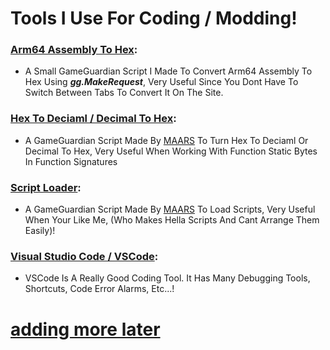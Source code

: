 # **Tools I Use For Coding / Modding**!
### [Arm64 Assembly To Hex](https://github.com/ChrxnZ/Tools-I-Use-For-Coding-Or-Modding/blob/main/Online_Arm64Asm_To_Hex.lua):
* A Small GameGuardian Script I Made To Convert Arm64 Assembly To Hex Using ***gg.MakeRequest***, Very Useful Since You Dont Have To Switch Between Tabs To Convert It On The Site.
### [Hex To Deciaml / Decimal To Hex](https://github.com/ChrxnZ/Tools-I-Use-For-Coding-Or-Modding/blob/main/HexToDecimal_And_DecimalToHex.lua):
* A GameGuardian Script Made By [MAARS](https://gameguardian.net/forum/profile/1138303-maars/) To Turn Hex To Deciaml Or Decimal To Hex, Very Useful When Working With Function Static Bytes In Function Signatures
### [Script Loader](https://github.com/ChrxnZ/Tools-I-Use-For-Coding-Or-Modding/blob/main/Script_Loader.lua):
* A GameGuardian Script Made By [MAARS](https://gameguardian.net/forum/profile/1138303-maars/) To Load Scripts, Very Useful When Your Like Me, (Who Makes Hella Scripts And Cant Arrange Them Easily)!
### [Visual Studio Code / VSCode](https://code.visualstudio.com/download):
* VSCode Is A Really Good Coding Tool. It Has Many Debugging Tools, Shortcuts, Code Error Alarms, Etc...!

# [adding more later](https://whatismyipaddress.com)
